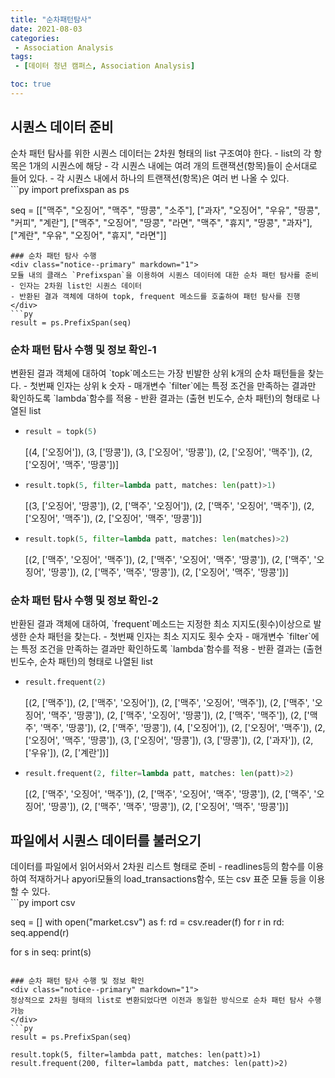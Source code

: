 ```yaml
---
title: "순차패턴탐사"
date: 2021-08-03
categories:
 - Association Analysis
tags:
 - [데이터 청년 캠퍼스, Association Analysis]

toc: true
---
```

## 시퀀스 데이터 준비  
<div class="notice--primary" markdown="1">
순차 패턴 탐사를 위한 시퀀스 데이터는 2차원 형태의 list 구조여야 한다.
- list의 각 항목은 1개의 시퀀스에 해당  
- 각 시퀀스 내에는 여려 개의 트랜잭션(항목)들이 순서대로 들어 있다.
- 각 시퀀스 내에서 하나의 트랜잭션(항목)은 여러 번 나올 수 있다.
</div>
```py
import prefixspan as ps

seq = [["맥주", "오징어", "맥주", "땅콩", "소주"],
       ["과자", "오징어", "우유", "땅콩", "커피", "계란"],
       ["맥주", "오징어", "땅콩", "라면", "맥주", "휴지", "땅콩", "과자"],
       ["계란", "우유", "오징어", "휴지", "라면"]]
```  
### 순차 패턴 탐사 수행  
<div class="notice--primary" markdown="1">
모듈 내의 클래스 `Prefixspan`을 이용하여 시퀀스 데이터에 대한 순차 패턴 탐사를 준비  
- 인자는 2차원 list인 시퀀스 데이터
- 반환된 결과 객체에 대하여 topk, frequent 메소드를 호출하여 패턴 탐사를 진행  
</div>
```py
result = ps.PrefixSpan(seq)
```  
### 순차 패턴 탐사 수행 및 정보 확인-1  
<div class="notice-primary" markdown="1">
변환된 결과 객체에 대하여 `topk`메소드는 가장 빈발한 상위 k개의 순차 패턴들을 찾는다.
- 첫번째 인자는 상위 k 숫자
- 매개변수 `filter`에는 특정 조건을 만족하는 결과만 확인하도록 `lambda`함수를 적용 
- 반환 결과는 (출현 빈도수, 순차 패턴)의 형태로 나열된 list 
</div>  

- ```py
  result = topk(5)
  ```  
   
  <div class="notice" markdown="1">  
  [(4, ['오징어']),  
   (3, ['땅콩']),  
   (3, ['오징어', '땅콩']),  
   (2, ['오징어', '맥주']),  
   (2, ['오징어', '맥주', '땅콩'])]  
  </div>  
   
   
- ```py
  result.topk(5, filter=lambda patt, matches: len(patt)>1)
  ```  
   <div class="notice" markdown="1">  
   [(3, ['오징어', '땅콩']),  
    (2, ['맥주', '오징어']),  
    (2, ['맥주', '오징어', '맥주']),  
    (2, ['오징어', '맥주']),  
    (2, ['오징어', '맥주', '땅콩'])]  
   </div>  
  
- ```py
  result.topk(5, filter=lambda patt, matches: len(matches)>2)
  ```  
  <div class="notice" markdown="1">
  [(2, ['맥주', '오징어', '맥주']),  
   (2, ['맥주', '오징어', '맥주', '땅콩']),  
   (2, ['맥주', '오징어', '땅콩']),  
   (2, ['맥주', '맥주', '땅콩']),  
   (2, ['오징어', '맥주', '땅콩'])]  
  </div>

### 순차 패턴 탐사 수행 및 정보 확인-2  
<div class="notice--primary" markdown="1">
반환된 결과 객체에 대하여, `frequent`메소드는 지정한 최소 지지도(횟수)이상으로 발생한
순차 패턴을 찾는다.  
- 첫번째 인자는 최소 지지도 횟수 숫자
- 매개변수 `filter`에는 특정 조건을 만족하는 결과만 확인하도록 `lambda`함수를 적용
- 반환 결과는 (출현 빈도수, 순차 패턴)의 형태로 나열된 list
</div>  

- ```py
  result.frequent(2)
  ```  
  
  <div class="notice" markdown="1">
  [(2, ['맥주']),  
   (2, ['맥주', '오징어']),  
   (2, ['맥주', '오징어', '맥주']),  
   (2, ['맥주', '오징어', '맥주', '땅콩']),  
   (2, ['맥주', '오징어', '땅콩']),  
   (2, ['맥주', '맥주']),  
   (2, ['맥주', '맥주', '땅콩']),  
   (2, ['맥주', '땅콩']),  
   (4, ['오징어']),  
   (2, ['오징어', '맥주']),  
   (2, ['오징어', '맥주', '땅콩']),  
   (3, ['오징어', '땅콩']),  
   (3, ['땅콩']),  
   (2, ['과자']),  
   (2, ['우유']),  
   (2, ['계란'])]  
  </div>  
  
- ```py
  result.frequent(2, filter=lambda patt, matches: len(patt)>2)
  ```  
  <div class="notice" markdown="1">  
  [(2, ['맥주', '오징어', '맥주']),  
   (2, ['맥주', '오징어', '맥주', '땅콩']),  
   (2, ['맥주', '오징어', '땅콩']),  
   (2, ['맥주', '맥주', '땅콩']),  
   (2, ['오징어', '맥주', '땅콩'])]  
  </div>  
  
## 파일에서 시퀀스 데이터를 불러오기  
<div class="notice--primary" markdown="1">
데이터를 파일에서 읽어서와서 2차원 리스트 형태로 준비  
- readlines등의 함수를 이용하여 적재하거나 apyori모듈의 load_transactions함수, 
또는 csv 표준 모듈 등을 이용할 수 있다.
</div>  
```py
import csv

seq = []
with open("market.csv") as f:
    rd = csv.reader(f)
    for r in rd:
        seq.append(r)
        
for s in seq:
    print(s)
```  

### 순차 패턴 탐사 수행 및 정보 확인  
<div class="notice--primary" markdown="1">
정상적으로 2차원 형태의 list로 변환되었다면 이전과 동일한 방식으로 순차 패턴 탐사 수행 가능
</div>  
```py
result = ps.PrefixSpan(seq)

result.topk(5, filter=lambda patt, matches: len(patt)>1)
result.frequent(200, filter=lambda patt, matches: len(patt)>2)
```  
